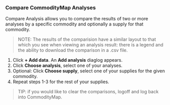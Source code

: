 ### Compare CommodityMap Analyses
Compare Analysis allows you to compare the results of two or more analyses by a specific commodity and optionally a supply for that commodity. 

>NOTE: The results of the comparision have a similar layout to that which you see when viewing an analysis result: there is a legend and the ability to download the comparison in a .csv file. 

1. Click **+ Add data**. An **Add analysis** diaglog appears. 
2. Click **Choose analysis**,  select one of your analyses.
3. Optional: Click **Choose supply**, select one of your supplies for the given commodity. 
4. Repeat steps 1-3 for the rest of your supplies. 

>TIP: if you would like to clear the comparisons, logoff and log back into CommodityMap. 


